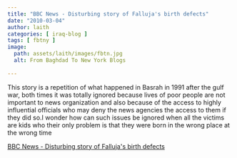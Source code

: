 ```yaml
---
title: "BBC News - Disturbing story of Falluja's birth defects"
date: "2010-03-04"
author: laith
categories: [ iraq-blog ]
tags: [ fbtny ]
image:
  path: assets/laith/images/fbtn.jpg
  alt: From Baghdad To New York Blogs
  
---
```


This story is a repetition of what happened in Basrah in 1991 after the gulf war, both times it was totally ignored because lives of poor people are not important to news organization and also because of the access to highly influential officials who may deny the news agencies the access to them if they did so.I wonder how can such issues be ignored when all the victims are kids who their only problem is that they were born in the wrong place at the wrong time  

  
[BBC News - Disturbing story of Falluja's birth defects](https://news.bbc.co.uk/2/hi/middle_east/8548961.stm)
